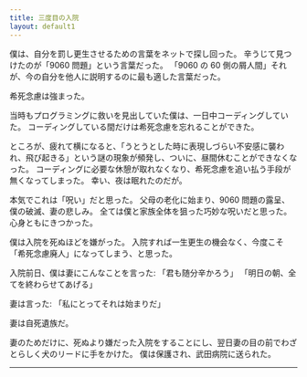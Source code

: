```yaml
---
title: 三度目の入院
layout: default1
---
```

僕は、自分を罰し更生させるための言葉をネットで探し回った。
辛うじて見つけたのが「9060 問題」という言葉だった。
「9060 の 60 側の屑人間」それが、今の自分を他人に説明するのに最も適した言葉だった。

希死念慮は強まった。

当時もプログラミングに救いを見出していた僕は、一日中コーディングしていた。
コーディングしている間だけは希死念慮を忘れることができた。

ところが、疲れて横になると、「うとうとした時に表現しづらい不安感に襲われ、飛び起きる」という謎の現象が頻発し、ついに、昼間休むことができなくなった。
コーディングに必要な休憩が取れなくなり、希死念慮を追い払う手段が無くなってしまった。
幸い、夜は眠れたのだが。

本気でこれは「呪い」だと思った。
父母の老化に始まり、9060 問題の露呈、僕の破滅、妻の悲しみ。
全ては僕と家族全体を狙った巧妙な呪いだと思った。
心身ともにきつかった。

僕は入院を死ぬほどを嫌がった。
入院すれば一生更生の機会なく、今度こそ「希死念慮廃人」になってしまう、と思った。

入院前日、僕は妻にこんなことを言った:
「君も随分辛かろう」
「明日の朝、全てを終わらせてあげる」

妻は言った:
「私にとってそれは始まりだ」

妻は自死遺族だ。

妻のためだけに、死ぬより嫌だった入院をすることにし、翌日妻の目の前でわざとらしく犬のリードに手をかけた。
僕は保護され、武田病院に送られた。

------

